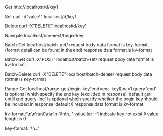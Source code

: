 Get
http://localhost/d/key1

Set
curl -d"value1" localhost/d/key1

Delete
curl -X"DELETE" localhost/d/key1

Navigate
localhost/nav-next/begin-key

Batch-Get
localhost/batch-get/
request body data format is key-format. (format detail can be found in the end)
response data format is kv-format

Batch-Set
curl -X"POST" localhost/batch-set/
request body data format is kv-format.

Batch-Delete
curl -X"DELETE" localhost/batch-delete/
request body data format is key-format

Range-Get
localhost/range-get/begin-key?end=end-key&inc=1
query 'end' is optional which specify the end key (excluded in response), default get untill end
query 'inc' is optional which specify whether the begin key should be included in response. default 0
response data format is kv-format.

kv-format:'<key>\n<value len>\n<value>\n<key2>\n0\n\n<key3>\n-1\n\n<key4>...'
    value len:
        -1 indicate key not exist
        0  value lenght is 0

key-format: '<key1>\n<key2>...'